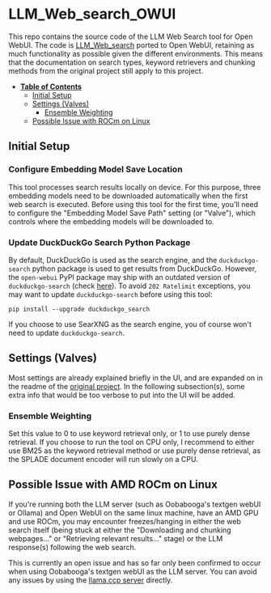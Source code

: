# LLM_Web_search_OWUI

This repo contains the source code of the LLM Web Search tool for Open WebUI. The code is [LLM_Web_search](https://github.com/mamei16/LLM_Web_search) ported to Open WebUI, retaining as much functionality as possible given the different environments. This means that the documentation on search types, keyword retrievers and chunking methods from the original project still apply to this  project.


* **[Table of Contents](#table-of-contents)**
  * [Initial Setup](#initial-setup)
  * [Settings (Valves)](#settings-valves)
    + [Ensemble Weighting](#ensemble-weighting)
  * [Possible Issue with ROCm on Linux](#possible-issue-with-rocm-on-linux)

## Initial Setup

### Configure Embedding Model Save Location

This tool processes search results locally on device. For this purpose, three embedding models need to be downloaded automatically when the first web search is executed. Before using this tool for the first time, you'll need to configure the "Embedding Model Save Path" setting (or "Valve"), which controls where the embedding models will be downloaded to.


### Update DuckDuckGo Search Python Package

By default, DuckDuckGo is used as the search engine, and the `duckduckgo-search` python package is used to get results from DuckDuckGo. However, the `open-webui` PyPI package may ship with an outdated version of `duckduckgo-search` (check [here](https://github.com/open-webui/open-webui/blob/main/pyproject.toml#L97)). To avoid `202 Ratelimit` exceptions, you may want to update `duckduckgo-search` before using this tool:
   
```
pip install --upgrade duckduckgo_search
```


If you choose to use SearXNG as the search engine, you of course won't need to update `duckduckgo-search`.


## Settings (Valves)

Most settings are already explained briefly in the UI, and are expanded on in the readme of the [original project](https://github.com/mamei16/LLM_Web_search?tab=readme-ov-file#search-types). In the following subsection(s), some extra info that would be too verbose to put into the UI will be added.

### Ensemble Weighting 

Set this value to 0 to use keyword retrieval only, or 1 to use purely dense retrieval. If you choose to run the tool on CPU only, I recommend to either use BM25 as the keyword retrieval method or use purely dense retrieval, as the SPLADE document encoder will run slowly on a CPU.


## Possible Issue with AMD ROCm on Linux

If you're running both the LLM server (such as Oobabooga's textgen webUI or Ollama) and Open WebUI on the same linux machine, have an AMD GPU and use ROCm, you may encounter freezes/hanging in either the web search itself (being stuck at either the "Downloading and chunking webpages..." or "Retrieving relevant results..." stage) or the LLM response(s) following the web search. 

This is currently an open issue and has so far only been confirmed to occur when using Oobabooga's textgen webUI as the LLM server. You can avoid any issues by using the [llama.ccp server](https://github.com/ggerganov/llama.cpp/blob/master/examples/server/README.md) directly. 